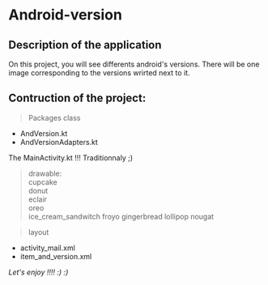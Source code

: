 # Android-version

## Description of the application
On this project, you will see differents android's versions. 
There will be one image corresponding to the versions wrirted next to it.


## Contruction of the project:
> Packages class
- AndVersion.kt
- AndVersionAdapters.kt

The MainActivity.kt !!! Traditionnaly ;)

> drawable:  
cupcake  
donut  
eclair  
oreo  
ice_cream_sandwitch
froyo
gingerbread
lollipop
nougat

> layout
- activity_mail.xml
- item_and_version.xml

*Let's enjoy !!!! :) :)*
